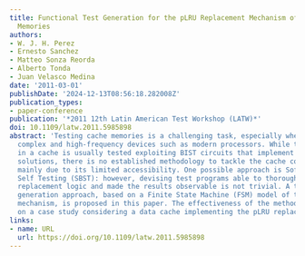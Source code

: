 ```yaml
---
title: Functional Test Generation for the pLRU Replacement Mechanism of Embedded Cache
  Memories
authors:
- W. J. H. Perez
- Ernesto Sanchez
- Matteo Sonza Reorda
- Alberto Tonda
- Juan Velasco Medina
date: '2011-03-01'
publishDate: '2024-12-13T08:56:18.282008Z'
publication_types:
- paper-conference
publication: '*2011 12th Latin American Test Workshop (LATW)*'
doi: 10.1109/latw.2011.5985898
abstract: 'Testing cache memories is a challenging task, especially when targeting
  complex and high-frequency devices such as modern processors. While the memory array
  in a cache is usually tested exploiting BIST circuits that implement March-based
  solutions, there is no established methodology to tackle the cache controller logic,
  mainly due to its limited accessibility. One possible approach is Software-Based
  Self Testing (SBST): however, devising test programs able to thoroughly excite the
  replacement logic and made the results observable is not trivial. A test program
  generation approach, based on a Finite State Machine (FSM) model of the replacement
  mechanism, is proposed in this paper. The effectiveness of the method is assessed
  on a case study considering a data cache implementing the pLRU replacement policy.'
links:
- name: URL
  url: https://doi.org/10.1109/latw.2011.5985898
---
```


